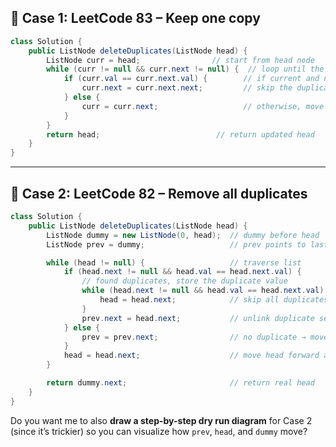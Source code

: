 
## 🔹 Case 1: **LeetCode 83 – Keep one copy**

```java
class Solution {
    public ListNode deleteDuplicates(ListNode head) {
        ListNode curr = head;                // start from head node
        while (curr != null && curr.next != null) {  // loop until the end
            if (curr.val == curr.next.val) {        // if current and next have same value
                curr.next = curr.next.next;         // skip the duplicate node
            } else {
                curr = curr.next;                   // otherwise, move forward normally
            }
        }
        return head;                          // return updated head
    }
}
```

---


## 🔹 Case 2: **LeetCode 82 – Remove all duplicates**

```java
class Solution {
    public ListNode deleteDuplicates(ListNode head) {
        ListNode dummy = new ListNode(0, head);  // dummy before head
        ListNode prev = dummy;                   // prev points to last non-duplicate node

        while (head != null) {                   // traverse list
            if (head.next != null && head.val == head.next.val) {
                // found duplicates, store the duplicate value
                while (head.next != null && head.val == head.next.val) {
                    head = head.next;            // skip all duplicates
                }
                prev.next = head.next;           // unlink duplicate sequence
            } else {
                prev = prev.next;                // no duplicate → move prev
            }
            head = head.next;                    // move head forward always
        }

        return dummy.next;                       // return real head
    }
}
```


Do you want me to also **draw a step-by-step dry run diagram** for Case 2 (since it’s trickier) so you can visualize how `prev`, `head`, and `dummy` move?
